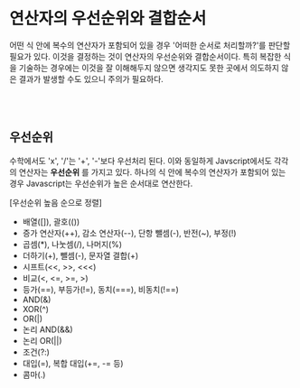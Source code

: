 # 연산자의 우선순위와 결합순서

어떤 식 안에 복수의 연산자가 포함되어 있을 경우 '어떠한 순서로 처리할까?'를 판단할 필요가 있다. 이것을 결정하는 것이 연산자의 우선순위와 결합순서이다. 특히 복잡한 식을 기술하는 경우에는 이것을 잘 이해해두지 않으면 생각지도 못한 곳에서 의도하지 않은 결과가 발생할 수도 있으니 주의가 필요하다. 

<br/><br/>

## 우선순위
수학에서도 'x', '/'는 '+', '-'보다 우선처리 된다. 이와 동일하게 Javscript에서도 각각의 연산자는 **우선순위** 를 가지고 있다. 하나의 식 안에 복수의 연산자가 포함되어 있는 경우 Javascript는 우선순위가 높은 순서대로 연산한다.

[우선순위 높음 순으로 정렬]

- 배열([]), 괄호(())
- 증가 연산자(++), 감소 연산자(--), 단항 뺄셈(-), 반전(~), 부정(!)
- 곱셈(*), 나눗셈(/), 나머지(%)
- 더하기(+), 뺄셈(-), 문자열 결합(+)
- 시프트(<<, >>, <<<)
- 비교(<, <=, >=, >)
- 등가(==), 부등가(!=), 동치(===), 비동치(!==)
- AND(&)
- XOR(^)
- OR(|)
- 논리 AND(&&)
- 논리 OR(||)
- 조건(?:)
- 대입(=), 복합 대입(+=, -= 등)
- 콤마(.)